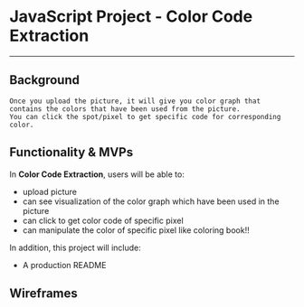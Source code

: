 # JavaScript Project - Color Code Extraction

---


## **Background**

```This will help you to get color code from pictures you uploaded.
Once you upload the picture, it will give you color graph that contains the colors that have been used from the picture.
You can click the spot/pixel to get specific code for corresponding color.
```


## **Functionality & MVPs**

In **Color Code Extraction**, users will be able to:
- upload picture
- can see visualization of the color graph which have been used in the picture
- can click to get color code of specific pixel
- can manipulate the color of specific pixel like coloring book!!


In addition, this project will include:
- A production README

## **Wireframes**
